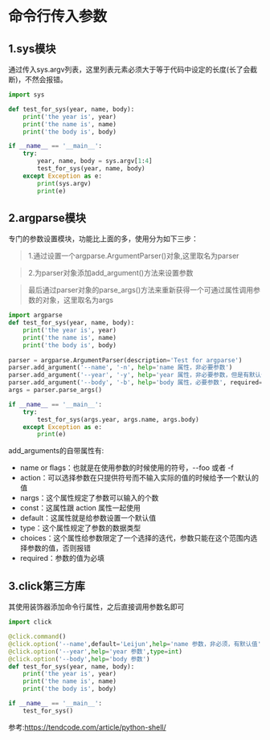 # 命令行传入参数

## 1.sys模块

通过传入sys.argv列表，这里列表元素必须大于等于代码中设定的长度(长了会截断)，不然会报错。

```py
import sys

def test_for_sys(year, name, body):
    print('the year is', year)
    print('the name is', name)
    print('the body is', body)

if __name__ == '__main__':
    try:
        year, name, body = sys.argv[1:4]
        test_for_sys(year, name, body)
    except Exception as e:
        print(sys.argv)
        print(e)
```

## 2.argparse模块

专门的参数设置模块，功能比上面的多，使用分为如下三步：

>1.通过设置一个argparse.ArgumentParser()对象,这里取名为parser

>2.为parser对象添加add_argument()方法来设置参数

>最后通过parser对象的parse_args()方法来重新获得一个可通过属性调用参数的对象，这里取名为args

```py
import argparse
def test_for_sys(year, name, body):
    print('the year is', year)
    print('the name is', name)
    print('the body is', body)
    
parser = argparse.ArgumentParser(description='Test for argparse')
parser.add_argument('--name', '-n', help='name 属性，非必要参数')
parser.add_argument('--year', '-y', help='year 属性，非必要参数，但是有默认值', default=2017)
parser.add_argument('--body', '-b', help='body 属性，必要参数', required=True)
args = parser.parse_args()

if __name__ == '__main__':
    try:
        test_for_sys(args.year, args.name, args.body)
    except Exception as e:
        print(e)
```
add_arguments的自带属性有:
- name or flags：也就是在使用参数的时候使用的符号，--foo 或者 -f
- action：可以选择参数在只提供符号而不输入实际的值的时候给予一个默认的值
- nargs：这个属性规定了参数可以输入的个数
- const：这属性跟 action 属性一起使用
- default：这属性就是给参数设置一个默认值
- type：这个属性规定了参数的数据类型
- choices：这个属性给参数限定了一个选择的迭代，参数只能在这个范围内选择参数的值，否则报错
- required：参数的值为必填

## 3.click第三方库

其使用装饰器添加命令行属性，之后直接调用参数名即可

```py
import click

@click.command()
@click.option('--name',default='Leijun',help='name 参数，非必须，有默认值')
@click.option('--year',help='year 参数',type=int)
@click.option('--body',help='body 参数')
def test_for_sys(year, name, body):
    print('the year is', year)
    print('the name is', name)
    print('the body is', body)

if __name__ == '__main__':
    test_for_sys()
```
参考:https://tendcode.com/article/python-shell/
